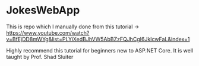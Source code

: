 # JokesWebApp
 This is repo which I manually done from this tutorial -> https://www.youtube.com/watch?v=BfEjDD8mWYg&list=PLYiXedBJhVW5AbBZzFQJhCgI6JkIcwFaL&index=1

Highly recommend this tutorial for beginners new to ASP.NET Core.
It is well taught by Prof. Shad Sluiter
